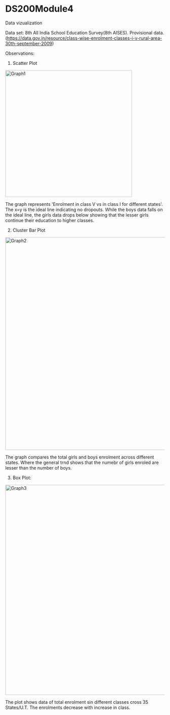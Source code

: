 # DS200Module4
Data vizualization

Data set: 8th All India School Education Survey(8th AISES). Provisional data. (https://data.gov.in/resource/class-wise-enrolment-classes-i-v-rural-area-30th-september-2009)

Observations:
1. Scatter Plot
<img width="400" alt="Graph1" src="https://user-images.githubusercontent.com/91107856/190852675-4662dd72-c013-46e9-a38f-80fc83b9afa9.png">

The graph represents 'Enrolment in class V vs in class I for different states'. The x=y is the ideal line indicating no dropouts. While the boys data falls on the ideal line, the girls data drops below showing that the lesser girls continue their education to higher classes.

2. Cluster Bar Plot
<img width="671" alt="Graph2" src="https://user-images.githubusercontent.com/91107856/190852720-54e29ced-d2ee-460f-9714-38e7af1072e0.png">

The graph compares the total girls and boys enrolment across different states. Where the general trnd shows that the numebr of girls enroled are lesser than the number of boys.

3. Box Plot:
<img width="663" alt="Graph3" src="https://user-images.githubusercontent.com/91107856/190852734-e9b84862-58b7-4776-a280-7b902b96fefb.png">

The plot shows data of total enrolment sin different classes cross 35 States/U.T. The enrolments decrease with increase in class.

